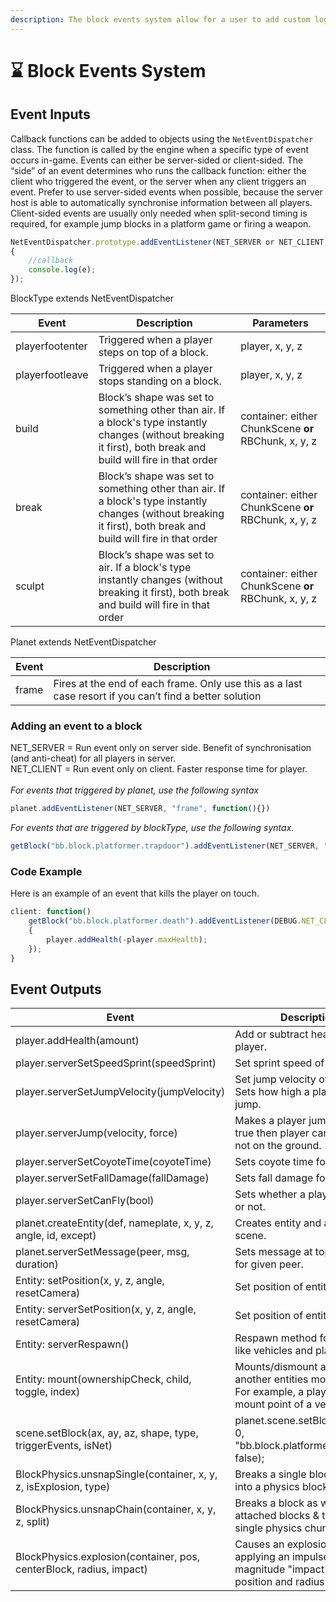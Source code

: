 ```yaml
---
description: The block events system allow for a user to add custom logic to a BB block.
---
```


# ⌛ Block Events System

## Event Inputs

Callback functions can be added to objects using the `NetEventDispatcher` class. The function is called by the engine when a specific type of event occurs in-game. Events can either be server-sided or client-sided. The “side” of an event determines who runs the callback function: either the client who triggered the event, or the server when any client triggers an event. Prefer to use server-sided events when possible, because the server host is able to automatically synchronise information between all players. Client-sided events are usually only needed when split-second timing is required, for example jump blocks in a platform game or firing a weapon.

```javascript
NetEventDispatcher.prototype.addEventListener(NET_SERVER or NET_CLIENT, "eventname", function(e)
{
	//callback
	console.log(e);
});
```

BlockType extends NetEventDispatcher

| Event           | Description                                                                                                                                                      | Parameters                                           |
| --------------- | ---------------------------------------------------------------------------------------------------------------------------------------------------------------- | ---------------------------------------------------- |
| playerfootenter | Triggered when a player steps on top of a block.                                                                                                                 | player, x, y, z                                      |
| playerfootleave | Triggered when a player stops standing on a block.                                                                                                               | player, x, y, z                                      |
| build           | Block’s shape was set to something other than air. If a block's type instantly changes (without breaking it first), both break and build will fire in that order | container: either ChunkScene **or** RBChunk, x, y, z |
| break           | Block’s shape was set to something other than air. If a block's type instantly changes (without breaking it first), both break and build will fire in that order | container: either ChunkScene **or** RBChunk, x, y, z |
| sculpt          | Block’s shape was set to air. If a block's type instantly changes (without breaking it first), both break and build will fire in that order                      | container: either ChunkScene **or** RBChunk, x, y, z |

Planet extends NetEventDispatcher

| Event | Description                                                                                             |   |
| ----- | ------------------------------------------------------------------------------------------------------- | - |
| frame | Fires at the end of each frame. Only use this as a last case resort if you can’t find a better solution |   |

### Adding an event to a block

NET\_SERVER = Run event only on server side. Benefit of synchronisation (and anti-cheat) for all players in server.\
NET\_CLIENT = Run event only on client. Faster response time for player.\
\
_For events that triggered by planet, use the following syntax_

```javascript
planet.addEventListener(NET_SERVER, "frame", function(){})
```

_For events that are triggered by blockType, use the following syntax._

```javascript
getBlock("bb.block.platformer.trapdoor").addEventListener(NET_SERVER, "playerfootenter", async function({ player, x, y, z }){});
```

### Code Example&#x20;

Here is an example of an event that kills the player on touch.

```javascript
client: function()
	getBlock("bb.block.platformer.death").addEventListener(DEBUG.NET_CLIENT, "playerfootenter", function({ player })
	{
		player.addHealth(-player.maxHealth);
	});
}	
```

## Event Outputs

| Event                                                               | Description                                                                                                        |
| ------------------------------------------------------------------- | ------------------------------------------------------------------------------------------------------------------ |
| player.addHealth(amount)                                            | Add or subtract health from player.                                                                                |
| player.serverSetSpeedSprint(speedSprint)                            | Set sprint speed of player.                                                                                        |
| player.serverSetJumpVelocity(jumpVelocity)                          | Set jump velocity of player. Sets how high a player can jump.                                                      |
| player.serverJump(velocity, force)                                  | Makes a player jump. If force is true then player can jump while not on the ground.                                |
| player.serverSetCoyoteTime(coyoteTime)                              | Sets coyote time for player.                                                                                       |
| player.serverSetFallDamage(fallDamage)                              | Sets fall damage for player.                                                                                       |
| player.serverSetCanFly(bool)                                        | Sets whether a player can fly or not.                                                                              |
| planet.createEntity(def, nameplate, x, y, z, angle, id, except)     | Creates entity and adds to scene.                                                                                  |
| planet.serverSetMessage(peer, msg, duration)                        | Sets message at top of screen for given peer.                                                                      |
| Entity: setPosition(x, y, z, angle, resetCamera)                    | Set position of entity.                                                                                            |
| Entity: serverSetPosition(x, y, z, angle, resetCamera)              | Set position of entity.                                                                                            |
| Entity: serverRespawn()                                             | Respawn method for entities like vehicles and players.                                                             |
| Entity: mount(ownershipCheck, child, toggle, index)                 | Mounts/dismount an entity to another entities mount point. For example, a player sits in mount point of a vehicle. |
| scene.setBlock(ax, ay, az, shape, type, triggerEvents, isNet)       | planet.scene.setBlock(x, y, z, 0, "bb.block.platformer.trapdoor", false);                                          |
| BlockPhysics.unsnapSingle(container, x, y, z, isExplosion, type)    | Breaks a single block & turns into a physics block.                                                                |
| BlockPhysics.unsnapChain(container, x, y, z, split)                 | Breaks a block as well as attached blocks & turns into a single physics chunk.                                     |
| BlockPhysics.explosion(container, pos, centerBlock, radius, impact) | Causes an explosion by applying an impulse of magnitude "impact" at a given position and radius.                   |

